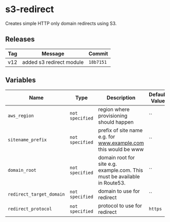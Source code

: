 s3-redirect
======


Creates simple HTTP only domain redirects using S3.

Releases
------

|Tag | Message | Commit|
--- | --- | ---
v12 | added s3 redirect module | `18b7151`

Variables
------

|Name | Type | Description | Default Value|
--- | --- | --- | ---
`aws_region` | `not specified` | region where provisioning should happen | ``
`sitename_prefix` | `not specified` | prefix of site name e.g. for www.example.com this would be www | ``
`domain_root` | `not specified` | domain root for site e.g. example.com.  This must be available in Route53. | ``
`redirect_target_domain` | `not specified` | domain to use for redirect | ``
`redirect_protocol` | `not specified` | protocol to use for redirect | `https`

